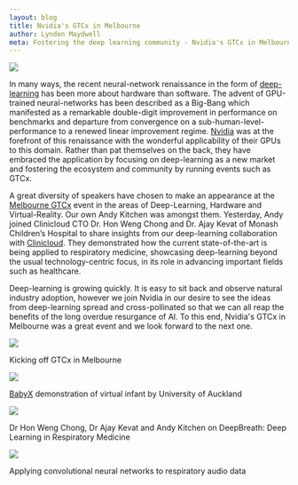 ```yaml
---
layout: blog
title: Nvidia's GTCx in Melbourne
author: Lyndon Maydwell
meta: Fostering the deep learning community - Nvidia's GTCx in Melbourne
---
```


![](/img/blog/GTCxAus/GTCxAus_1.JPG)

<!--more-->

In many ways, the recent neural-network renaissance in the form of
<a href="http://silverpond.com.au/deeplearning" target="_blank">deep-learning</a> has been more about hardware than software.
The advent of GPU-trained neural-networks has been described as a Big-Bang which manifested as a
remarkable double-digit improvement in performance on benchmarks and departure from convergence
on a sub-human-level-performance to a renewed linear improvement regime. <a href="http://www.nvidia.com" target="_blank">Nvidia</a>
was at the forefront of this renaissance with the wonderful applicability of their GPUs to this domain.
Rather than pat themselves on the back, they have embraced the application by focusing on deep-learning as a new
market and fostering the ecosystem and community by running events such as GTCx.

A great diversity of speakers have chosen to make an appearance at the
<a href="https://www.gputechconf.com.au" target="_blank">Melbourne GTCx</a> event in the
areas of Deep-Learning, Hardware and Virtual-Reality. Our own Andy Kitchen was amongst them.
Yesterday, Andy joined Clinicloud CTO Dr. Hon Weng Chong and Dr. Ajay Kevat of
Monash Children’s Hospital to share insights from
our deep-learning collaboration with <a href="https://clinicloud.com" target="_blank">Clinicloud</a>.
They demonstrated how the current state-of-the-art
is being applied to respiratory medicine, showcasing deep-learning beyond the usual technology-centric focus,
in its role in advancing important fields such as healthcare.

Deep-learning is growing quickly. It is easy to sit back and observe natural
industry adoption, however we join Nvidia in our desire to see the ideas from
deep-learning spread and cross-pollinated so that we can all reap the benefits
of the long overdue resurgance of AI. To this end, Nvidia's GTCx in Melbourne
was a great event and we look forward to the next one.

![](/img/blog/GTCxAus/GTCxAus_3.jpg)

Kicking off GTCx in Melbourne

![](/img/blog/GTCxAus/GTCxAus_2.jpg)

<a href="http://www.abi.auckland.ac.nz/en/about/our-research/animate-technologies.html" target="_blank">BabyX</a>
demonstration of virtual infant by University of Auckland

![](/img/blog/GTCxAus/GTCxAus_Andy_Clinicloud.jpg)

Dr Hon Weng Chong, Dr Ajay Kevat and Andy Kitchen on DeepBreath: Deep Learning in Respiratory Medicine

![](/img/blog/GTCxAus/GTCxAus_Andy_Clinicloud_1.jpg)

Applying convolutional neural networks to respiratory audio data
